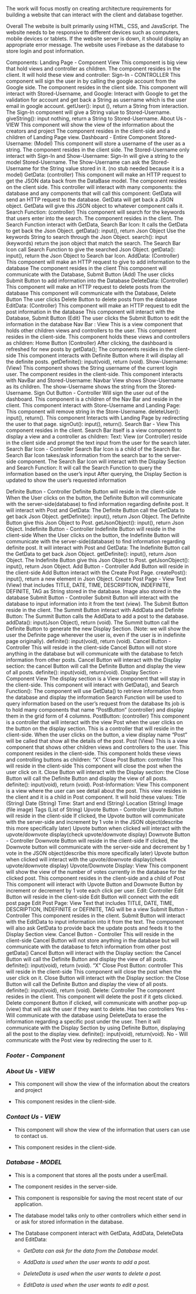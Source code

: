 The work will focus mostly on creating architecture requirements for building a website that can interact with the client and database together. 

Overall
The website is built primarily using HTML, CSS, and JavaScript.
The website needs to be responsive to different devices such as computers, mobile devices or tablets.
If the website server is down, it should display an appropriate error message.
The website uses Firebase as the database to store login and post information.


Components:
Landing Page - Component View
This component is big view that hold views and controller as children.
The component resides in the client.
It will hold these view and controller:
Sign-In - CONTROLLER
This component will sign the user in by calling the google account from the Google side.
The component resides in the client side.
This component will interact with Stored-Username, and Google:
Interact with Google to get the validation for account and get back a String as username which is the user email in google account. getUser(): input (), return a String from interaction.
The Sign-In component will give a String value to Stored-Username. giveString(): input nothing, return a String to Stored-Username.
About Us - VIEW
This component will show the view of the information about the creators and project
The component resides in the client-side and a children of Landing Page view.
Dashboard - Entire Component
Stored-Username: (Model)
This component will store a username of the user as a string.
The component resides in the client side.
The Stored-Username only interact with Sign-In and Show-Username:
Sign-In will give a string to the model Stored-Username.
The Show-Username can ask the Stored-Username for the String value stored in it. (no stub needed because it is a model)
GetData: (controller)
This component will make an HTTP request to get the JSON data back from the DataBase model.
The component resides on the client side.
This controller will interact with many components: the database and any components that will call this component:
GetData will send an HTTP request to the database.
GetData will get back a JSON object.
GetData will give this JSON object to whatever component calls it.
Search Function: (controller)
This component will search for the keywords that users enter into the search.
The component resides in the client.
The Search Function interact with GetData, Search Bar Icon:
It calls the GetData to get back the Json Object. getData(): input(), return Json Object
Use the keywords String to search through the Json Object. search(): input (keywords) return the json object that match the search.
The Search Bar Icon call Search Function to give the searched Json Object. getData(): input(), return the Json Object to Search bar Icon.
AddData: (Controller)
This component will make an HTTP request to give to add information to the database
The component resides in the client
This component will communicate with the Database, Submit Button (Add)
The user clicks Submit Button to add information into the Database
DeleteData: (Controller)
This component will make an HTTP request to delete posts from the database
This component will communicate with the Database, Delete Button
The user clicks Delete Button to delete posts from the database
EditData: (Controller)
This component will make an HTTP request to edit the post information in the database
This component will interact with the Database, Submit Button (Edit)
The user clicks the Submit Button to edit the information in the database
Nav Bar : View
This is a view component that holds other children views and controllers to the user.
This component resides in the client-side.
This component holds these views and controllers as children:
Home Button (Controller)
After clicking, the dashboard is refreshed for new posts by getData();
The components resides in the client-side
This component interacts with Definite Button where it will display all the definite posts. getDefinite(): input(void), return (void).
Show-Username: (View)
This component shows the String username of the current login user.
The component resides in the client-side.
This component interacts with NavBar and Stored-Username:
Navbar View shows Show-Username as its children.
The show-Username shows the string from the Stored-Username. 
Sign Out Button - Controller
Will sign the user out of the dashboard.
This component is a children of the Nav Bar and reside in the client.
This component interact with Store-Username and Landing Page:
This component will remove string in the Store-Username. deleteUser(): input(), return().
This component Interacts with Landing Page by redirecting the user to that page. signOut(): input(), return().
Search Bar - View
This component resides in the client.
Search Bar itself is a view component to display a view and a controller as children:
Text: View (or Controller) reside in the client side and prompt the text input from the user for the search later.
Search Bar Icon - Controller
Search Bar Icon is a child of the Search Bar.
Search Bar Icon takes/ask information from the search bar to the server-side component.
The Search Bar Icon will interact with the Display Section and Search Function:
It will call the Search Function to query the information based on the user’s input
After querying, the Display Section is updated to show the user’s requested information


Definite Button - Controller
Definite Button will reside in the client-side
When the User clicks on the button, the Definite Button will communicate with the server-side(database) to find information regarding definite post.
It will interact with Post and GetData:
The Definite Button call the GetData to get back Json Object. getDefinite(): input(), return Json Object.
The Definite Button give this Json Object to Post. getJsonObject(): input(), return Json Object.
Indefinite Button - Controller
Indefinite Button will reside in the client-side
When the User clicks on the button, the Indefinite Button will communicate with the server-side(database) to find information regarding definite post.
It will interact with Post and GetData:
The Indefinite Button call the GetData to get back Json Object. getDefinite(): input(), return Json Object.
The Indefinite Button give this Json Object to Post. getJsonObject(): input(), return Json Object.
Add Button - Controller
Add Button will reside in the client-side
Add Button interact with the Create Post Page. createPost(): input(), return a new element in Json Object.
Create Post Page - View
Text (View) that includes TITLE, DATE, TIME, DESCRIPTION, INDEFINITE, DEFINITE, TAG as String stored in the database. Image also stored in the database
Submit Button - Controller
Submit Button will interact with the database to input information into it from the text (view).
The Submit Button reside in the client.
The Summit Button interact with AddData and Definite Button:
The Summit Button calls the AddData to add a post to the database. addData(): input(Json Object), return (void).
The Summit button call the Definite Button to generate the new Display Section. (Note: we will show the user the Definite page wherever the user is, even if the user is in indefinite page originally). definite(): input(void), return (void).
Cancel Button - Controller 
This will reside in the client-side
Cancel Button will not store anything in the database but will communicate with the database to fetch information from other posts.
Cancel Button will interact with the Display section: the cancel Button will call the Definite Button and display the view of all posts. definite(): input(void), return(void).
Display Section - Component View
The display section is a View component that will stay in the client-side.
This component will interact with GetData(), and Search Function():
The component will use GetData() to retrieve information from the database and display the information
Search Function will be used to query information based on the user’s request from the database
Its job is to hold many components that name “PostButton” (controller) and display them in the grid form of 4 columns.
PostButton: (controller)
This component is a controller that will interact with the view Post when the user clicks on the button on the display section.
This is a controller that will reside in the client-side.
When the user clicks on the button, a view display name “Post” will be called that show all the details of the post.
Post (View)
This is a view component that shows other children views and controllers to the user.
This component resides in the client-side.
This component holds these views and controlling buttons as children:
“X” Close Post Button: controller
This will reside in the client-side
This component will close the post when the user click on it.
Close Button will interact with the Display section: the Close Button will call the Definite Button and display the view of all posts. definite(): input(void), return (void).
Post-Information: View
This component is a view where the user can see detail about the post.
This view resides in the client and it is a child in Post component.
It will hold these values:
Title (String)
Date (String)
Time: Start and end (String)
Location (String)
Image (file image)
Tags (List of String)
Upvote Button - Controller
Upvote Button will reside in the client-side
If clicked, the Upvote button will communicate with the server-side and increment by 1 vote in the JSON object(describe this more specifically later)
Upvote button when clicked will interact with the upvote/downvote display(check upvote/downvote display)
Downvote Button - Controller
Downvote Button will reside in the client-side
If clicked, the Downvote button will communicate with the server-side and decrement by 1 vote in the JSON object(describe this more specifically later)
Upvote button when clicked will interact with the upvote/downvote display(check upvote/downvote display)
Upvote/Downvote Display: View
This component will show the view of the number of votes currently in the database for the clicked post.
This component resides in the client-side and a child of Post
This component will interact with Upvote Button and Downvote Button by increment or decrement by 1 vote each click per user.
Edit: Controller
Edit Button will reside in the client-side
Edit Button will connect with the edit post page
Edit Post Page: View
Text that includes TITLE, DATE, TIME, DESCRIPTION, INDEFINITE or DEFINITE, TAG will be a view
Submit Button - Controller
This component resides in the client.
Submit Button will interact with the EditData to input information into it from the text.
The component will also ask GetData to provide back the update posts and feeds it to the Display Section view.
Cancel Button - Controller 
This will reside in the client-side
Cancel Button will not store anything in the database but will communicate with the database to fetch information from other post getData()
Cancel Button will interact with the Display section: the Cancel Button will call the Definite Button and display the view of all posts. definite(): input(void), return (void).
“X” Close Post Button: controller
This will reside in the client-side
This component will close the post when the user click on it.
Close Button will interact with the Display section: the Close Button will call the Definite Button and display the view of all posts. definite(): input(void), return (void).
Delete: Controller
The component resides in the client.
This component will delete the post if it gets clicked.
Delete component Button if clicked, will communicate with another pop-up (view) that will ask the user if they want to delete. Has two controllers
Yes - Will communicate with the database using DeleteData to erase the information regarding a specific post under the user. Then it will communicate with the Display Section by using Definite Button, displaying all the post to the display view. definite(): input(void), return(void).
No - Will communicate with the Post view by redirecting the user to it.

### *Footer - Component*

###  *About Us - VIEW*
  - This component will show the view of the information about the creators and project
  
  - This component resides in the client-side.
  
###  *Contact Us - VIEW*

  - This component will show the view of the information that users can use to contact us.
  
  - This component resides in the client-side.
  
###  *Database - MODEL*

  - This is a component that stores all the posts under a userEmail.
  
  - The component resides in the server-side.
  
  - This component is responsible for saving the most recent state of our application. 
  
  - The database model talks only to other controllers which either send in or ask for stored information in the database. 
  
  - The Database component interact with GetData, AddData, DeleteData and EditData:
  
    - *GetData can ask for the data from the Database model.*
     
    - *AddData is used when the user wants to add a post.*
     
    - *DeleteData is used when the user wants to delete a post.*
     
    - *EditData is used when the user wants to edit a post.*
